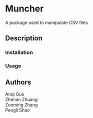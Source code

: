 # Muncher
A package used to manipulate CSV files

## Description


### Installation

### Usage

## Authors
Anqi Guo <br />
Zhenan Zhuang <br />
Zuoming Zhang <br />
Pengli Shao <br />


